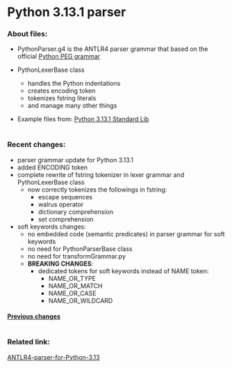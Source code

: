 # Python 3.13.1 parser

### About files:
- PythonParser.g4 is the ANTLR4 parser grammar that based on the official [Python PEG grammar](https://docs.python.org/3.13/reference/grammar.html)

- PythonLexerBase class
    - handles the Python indentations
    - creates encoding token
    - tokenizes fstring literals
    - and manage many other things

- Example files from: [Python 3.13.1 Standard Lib](https://github.com/python/cpython/tree/3.13/Lib)<br/><br/>

### Recent changes:
- parser grammar update for Python 3.13.1
- added ENCODING token
- complete rewrite of fstring tokenizer in lexer grammar and PythonLexerBase class
    - now correctly tokenizes the followings in fstring:
        - escape sequences
        - walrus operator
        - dictionary comprehension
        - set comprehension
- soft keywords changes:
    - no embedded code (semantic predicates) in parser grammar for soft keywords
    - no need for PythonParserBase class
    - no need for transformGrammar.py
    - **BREAKING CHANGES**:
        - dedicated tokens for soft keywords instead of NAME token:
            - NAME_OR_TYPE
            - NAME_OR_MATCH
            - NAME_OR_CASE
            - NAME_OR_WILDCARD

#### [Previous changes](https://github.com/antlr/grammars-v4/tree/master/python/python3_13)<br/><br/>

### Related link:
[ANTLR4-parser-for-Python-3.13](https://github.com/RobEin/ANTLR4-parser-for-Python-3.13)